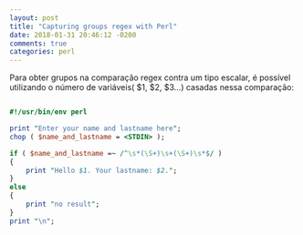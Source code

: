 ```yaml
---
layout: post
title: "Capturing groups regex with Perl"
date: 2018-01-31 20:46:12 -0200
comments: true
categories: perl
---
```


Para obter grupos na comparação regex contra um tipo escalar, é possível utilizando
o número de variáveis( $1, $2, $3...) casadas nessa comparação:

```perl

#!/usr/bin/env perl

print "Enter your name and lastname here";
chop ( $name_and_lastname = <STDIN> );

if ( $name_and_lastname =~ /^\s*(\S+)\s+(\S+)\s*$/ )
{
	print "Hello $1. Your lastname: $2.";
}
else
{
	print "no result";
}
print "\n";

```

